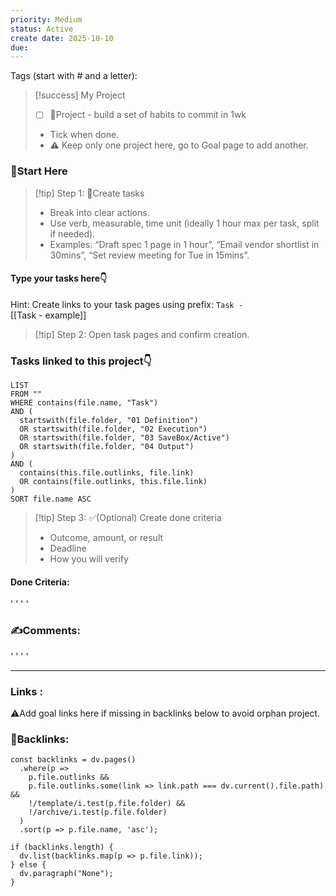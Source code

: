 ```yaml
---
priority: Medium
status: Active
create date: 2025-10-10
due:
---
```


Tags (start with # and a letter):

> [!success] My Project
> - [ ] 🚀Project - build a set of habits to commit in 1wk
>
> - Tick when done.
> - ⚠️ Keep only one project here, go to Goal page to add another. 

### 🏁Start Here
> [!tip] Step 1: 📌Create tasks  
> - Break into clear actions.  
> - Use verb, measurable, time unit (ideally 1 hour max per task, split if needed).
> - Examples: “Draft spec 1 page in 1 hour”, “Email vendor shortlist in 30mins”, “Set review meeting for Tue in 15mins”.

#### Type your tasks here👇  
Hint: Create links to your task pages using prefix: `Task - `  
[[Task - example]]

> [!tip] Step 2: Open task pages and confirm creation.
### Tasks linked to this project👇
~~~dataview
LIST
FROM ""
WHERE contains(file.name, "Task")
AND (
  startswith(file.folder, "01 Definition")
  OR startswith(file.folder, "02 Execution")
  OR startswith(file.folder, "03 SaveBox/Active")
  OR startswith(file.folder, "04 Output")
)
AND (
  contains(this.file.outlinks, file.link)
  OR contains(file.outlinks, this.file.link)
)
SORT file.name ASC
~~~
> [!tip] Step 3: ✅(Optional) Create done criteria
> - Outcome, amount, or result
> - Deadline
> - How you will verify

#### Done Criteria:
'
'
'
'
### ✍️Comments:
'
'
'
'
___
### Links  :
⚠️Add goal links here if missing in backlinks below to avoid orphan project.  


### 🔗Backlinks:
~~~dataviewjs
const backlinks = dv.pages()
  .where(p =>
    p.file.outlinks &&
    p.file.outlinks.some(link => link.path === dv.current().file.path) &&
    !/template/i.test(p.file.folder) &&
    !/archive/i.test(p.file.folder)
  )
  .sort(p => p.file.name, 'asc');

if (backlinks.length) {
  dv.list(backlinks.map(p => p.file.link));
} else {
  dv.paragraph("None");
}
~~~


